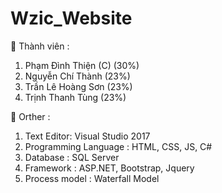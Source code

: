 # Wzic_Website
	Thành viên :
1.	Phạm Đình Thiện (C) (30%)
2.	Nguyễn Chí Thành (23%)
3.	Trần Lê Hoàng Sơn (23%)
4.	Trịnh Thanh Tùng (23%)

	Orther :
1.  Text Editor: Visual Studio 2017
2.  Programming Language : HTML, CSS, JS, C#
3.  Database : SQL Server
4.  Framework : ASP.NET, Bootstrap, Jquery
5.  Process model : Waterfall Model

